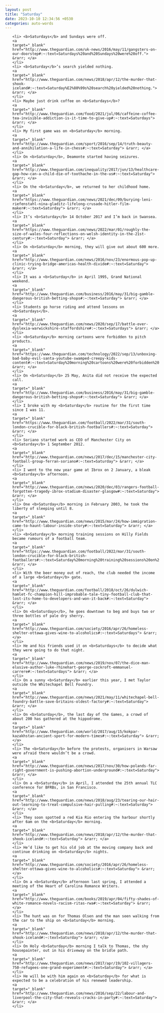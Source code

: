 ```yaml
---
layout: post
title: "Saturday"
date: 2023-10-10 12:34:56 +0530
categories: auto-words
---
```

<ol>

    <li> <b>Saturdays</b> and Sundays were off.
    <a 
    target="_blank" 
    href="http://www.theguardian.com/uk-news/2016/may/11/gangsters-on-our-doorstep#:~:text=Saturdays%20and%20Sundays%20were%20off."> &rarr; </a>
    </li>
    <li> <b>Saturday</b>’s search yielded nothing.
    <a 
    target="_blank" 
    href="http://www.theguardian.com/news/2018/apr/12/the-murder-that-shook-iceland#:~:text=Saturday%E2%80%99s%20search%20yielded%20nothing."> &rarr; </a>
    </li>
    <li> Maybe just drink coffee on <b>Saturdays</b>?
    <a 
    target="_blank" 
    href="http://www.theguardian.com/food/2021/jul/06/caffeine-coffee-tea-invisible-addiction-is-it-time-to-give-up#:~:text=Saturdays"> &rarr; </a>
    </li>
    <li> My first game was on <b>Saturday</b> morning.
    <a 
    target="_blank" 
    href="http://www.theguardian.com/sport/2016/sep/14/truth-beauty-and-annihilation-a-life-in-chess#:~:text=Saturday"> &rarr; </a>
    </li>
    <li> On <b>Saturday</b>, Deamonte started having seizures.
    <a 
    target="_blank" 
    href="http://www.theguardian.com/inequality/2017/jun/13/healthcare-gap-how-can-a-child-die-of-toothache-in-the-us#:~:text=Saturday"> &rarr; </a>
    </li>
    <li> On the <b>Saturday</b>, we returned to her childhood home.
    <a 
    target="_blank" 
    href="https://www.theguardian.com/news/2021/dec/09/burying-leni-riefenstahl-nina-gladitz-lifelong-crusade-hitler-film-maker#:~:text=Saturday"> &rarr; </a>
    </li>
    <li> It’s <b>Saturday</b> 14 October 2017 and I’m back in Swansea.
    <a 
    target="_blank" 
    href="https://www.theguardian.com/news/2022/mar/01/roughly-the-size-of-wales-four-reflections-on-welsh-identity-in-the-21st-century#:~:text=Saturday"> &rarr; </a>
    </li>
    <li> On <b>Saturday</b> morning, they will give out about 600 more.
    <a 
    target="_blank" 
    href="http://www.theguardian.com/news/2016/nov/23/enormous-pop-up-clinic-trying-bridge-americas-health-divide#:~:text=Saturday"> &rarr; </a>
    </li>
    <li> It was a <b>Saturday</b> in April 1995, Grand National weekend.
    <a 
    target="_blank" 
    href="http://www.theguardian.com/business/2016/may/31/big-gamble-dangerous-british-betting-shops#:~:text=Saturday"> &rarr; </a>
    </li>
    <li> Students go horse riding and attend lessons on <b>Saturdays</b>.
    <a 
    target="_blank" 
    href="http://www.theguardian.com/news/2020/sep/17/battle-over-dyslexia-warwickshire-staffordshire#:~:text=Saturdays"> &rarr; </a>
    </li>
    <li> <b>Saturday</b> morning cartoons were forbidden to pitch products.
    <a 
    target="_blank" 
    href="https://www.theguardian.com/technology/2022/sep/13/unboxing-bad-baby-evil-santa-youtube-swamped-creepy-kids-content#:~:text=Saturday%20morning%20cartoons%20were%20forbidden%20to%20pitch%20products."> &rarr; </a>
    </li>
    <li> On <b>Saturday</b> 25 May, Anita did not receive the expected call.
    <a 
    target="_blank" 
    href="http://www.theguardian.com/business/2016/may/31/big-gamble-dangerous-british-betting-shops#:~:text=Saturday"> &rarr; </a>
    </li>
    <li> I broke with my <b>Saturday</b> routine for the first time since I was 11.
    <a 
    target="_blank" 
    href="https://www.theguardian.com/football/2022/mar/31/south-london-crucible-for-black-british-footballers#:~:text=Saturday"> &rarr; </a>
    </li>
    <li> Soriano started work as CEO of Manchester City on <b>Saturday</b> 1 September 2012.
    <a 
    target="_blank" 
    href="http://www.theguardian.com/news/2017/dec/15/manchester-city-football-group-ferran-soriano#:~:text=Saturday"> &rarr; </a>
    </li>
    <li> I went to the new year game at Ibrox on 2 January, a bleak <b>Saturday</b> afternoon.
    <a 
    target="_blank" 
    href="http://www.theguardian.com/news/2020/dec/03/rangers-football-forgotten-tragedy-ibrox-stadium-disaster-glasgow#:~:text=Saturday"> &rarr; </a>
    </li>
    <li> One <b>Saturday</b> morning in February 2003, he took the liberty of sleeping until 8.
    <a 
    target="_blank" 
    href="http://www.theguardian.com/news/2015/mar/24/how-immigration-came-to-haunt-labour-inside-story#:~:text=Saturday"> &rarr; </a>
    </li>
    <li> <b>Saturday</b> morning training sessions on Hilly Fields became rumours of a football team.
    <a 
    target="_blank" 
    href="https://www.theguardian.com/football/2022/mar/31/south-london-crucible-for-black-british-footballers#:~:text=Saturday%20morning%20training%20sessions%20on%20Hilly%20Fields%20became%20rumours%20of%20a%20football%20team."> &rarr; </a>
    </li>
    <li> With the beer money out of reach, the club needed the income of a large <b>Saturday</b> gate.
    <a 
    target="_blank" 
    href="http://www.theguardian.com/football/2018/oct/26/dulwich-hamlet-fc-champion-hill-improbable-tale-tiny-football-club-that-lost-its-home-to-developers-and-won-it-back#:~:text=Saturday"> &rarr; </a>
    </li>
    <li> On <b>Saturdays</b>, he goes downtown to beg and buys two or three bottles of pale dry sherry.
    <a 
    target="_blank" 
    href="http://www.theguardian.com/society/2016/apr/26/homeless-shelter-ottawa-gives-wine-to-alcoholics#:~:text=Saturdays"> &rarr; </a>
    </li>
    <li> He and his friends used it on <b>Saturdays</b> to decide what they were going to do that night.
    <a 
    target="_blank" 
    href="http://www.theguardian.com/news/2019/nov/07/the-dice-man-elusive-author-luke-rhinehart-george-cockroft-emmanuel-carrere#:~:text=Saturdays"> &rarr; </a>
    </li>
    <li> On a sunny <b>Saturday</b> earlier this year, I met Taylor outside the Whitechapel Bell Foundry.
    <a 
    target="_blank" 
    href="http://www.theguardian.com/news/2021/may/11/whitechapel-bell-foundry-battle-save-britains-oldest-factory#:~:text=Saturday"> &rarr; </a>
    </li>
    <li> On <b>Saturday</b>, the last day of the Games, a crowd of about 200 has gathered at the hippodrome.
    <a 
    target="_blank" 
    href="http://www.theguardian.com/world/2017/aug/15/kokpar-kazakhstan-ancient-sport-for-modern-times#:~:text=Saturday"> &rarr; </a>
    </li>
    <li> The <b>Saturday</b> before the protests, organisers in Warsaw were afraid there wouldn’t be a crowd.
    <a 
    target="_blank" 
    href="http://www.theguardian.com/news/2017/nov/30/how-polands-far-right-government-is-pushing-abortion-underground#:~:text=Saturday"> &rarr; </a>
    </li>
    <li> On a <b>Saturday</b> in April, I attended the 25th annual TLC conference for BFRBs, in San Francisco.
    <a 
    target="_blank" 
    href="http://www.theguardian.com/news/2018/aug/23/tearing-our-hair-out-learning-to-treat-compulsive-hair-pulling#:~:text=Saturday"> &rarr; </a>
    </li>
    <li> They soon spotted a red Kia Rio entering the harbour shortly after 6am on the <b>Saturday</b> morning.
    <a 
    target="_blank" 
    href="http://www.theguardian.com/news/2018/apr/12/the-murder-that-shook-iceland#:~:text=Saturday"> &rarr; </a>
    </li>
    <li> He’d like to get his old job at the moving company back and continue drinking on <b>Saturday</b> nights.
    <a 
    target="_blank" 
    href="http://www.theguardian.com/society/2016/apr/26/homeless-shelter-ottawa-gives-wine-to-alcoholics#:~:text=Saturday"> &rarr; </a>
    </li>
    <li> On a <b>Saturday</b> afternoon last spring, I attended a meeting of the Heart of Carolina Romance Writers.
    <a 
    target="_blank" 
    href="http://www.theguardian.com/books/2019/apr/04/fifty-shades-of-white-romance-novels-racism-ritas-rwa#:~:text=Saturday"> &rarr; </a>
    </li>
    <li> The hunt was on for Thomas Olsen and the man seen walking from the car to the ship on <b>Saturday</b> morning.
    <a 
    target="_blank" 
    href="http://www.theguardian.com/news/2018/apr/12/the-murder-that-shook-iceland#:~:text=Saturday"> &rarr; </a>
    </li>
    <li> On Holy <b>Saturday</b> morning I talk to Thomas, the shy housepainter, out in his driveway on the bridle path.
    <a 
    target="_blank" 
    href="http://www.theguardian.com/news/2017/apr/19/102-villagers-750-refugees-one-grand-experiment#:~:text=Saturday"> &rarr; </a>
    </li>
    <li> He will be with him again on <b>Saturday</b> for what is expected to be a celebration of his renewed leadership.
    <a 
    target="_blank" 
    href="http://www.theguardian.com/news/2016/sep/22/labour-and-liverpool-the-city-that-reveals-cracks-in-party#:~:text=Saturday"> &rarr; </a>
    </li>